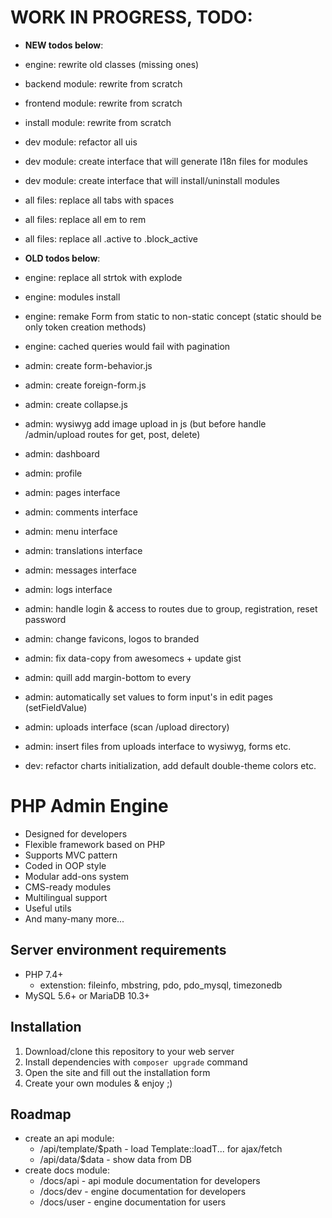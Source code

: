 # WORK IN PROGRESS, TODO:

* **NEW todos below**:
* engine: rewrite old classes (missing ones)
* backend module: rewrite from scratch
* frontend module: rewrite from scratch
* install module: rewrite from scratch
* dev module: refactor all uis
* dev module: create interface that will generate I18n files for modules
* dev module: create interface that will install/uninstall modules
* all files: replace all tabs with spaces
* all files: replace all em to rem
* all files: replace all .active to .block_active

* **OLD todos below**:
* engine: replace all strtok with explode
* engine: modules install
* engine: remake Form from static to non-static concept (static should be only token creation methods)
* engine: cached queries would fail with pagination
* admin: create form-behavior.js
* admin: create foreign-form.js
* admin: create collapse.js
* admin: wysiwyg add image upload in js (but before handle /admin/upload routes for get, post, delete)
* admin: dashboard
* admin: profile
* admin: pages interface
* admin: comments interface
* admin: menu interface
* admin: translations interface
* admin: messages interface
* admin: logs interface
* admin: handle login & access to routes due to group, registration, reset password
* admin: change favicons, logos to branded
* admin: fix data-copy from awesomecs + update gist
* admin: quill add margin-bottom to every
* admin: automatically set values to form input's in edit pages (setFieldValue)
* admin: uploads interface (scan /upload directory)
* admin: insert files from uploads interface to wysiwyg, forms etc.
* dev: refactor charts initialization, add default double-theme colors etc.

# PHP Admin Engine
* Designed for developers
* Flexible framework based on PHP
* Supports MVC pattern
* Coded in OOP style
* Modular add-ons system
* CMS-ready modules
* Multilingual support
* Useful utils
* And many-many more...

## Server environment requirements
* PHP 7.4+
  * extenstion: fileinfo, mbstring, pdo, pdo_mysql, timezonedb
* MySQL 5.6+ or MariaDB 10.3+

## Installation
1. Download/clone this repository to your web server
2. Install dependencies with `composer upgrade` command
3. Open the site and fill out the installation form
4. Create your own modules & enjoy ;)

## Roadmap
* create an api module:
  * /api/template/$path - load Template::loadT... for ajax/fetch
  * /api/data/$data - show data from DB
* create docs module:
  * /docs/api - api module documentation for developers
  * /docs/dev - engine documentation for developers
  * /docs/user - engine documentation for users
